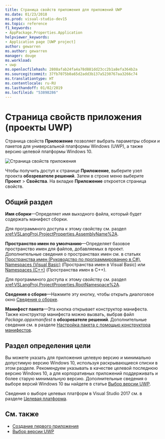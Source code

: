 ```yaml
---
title: Страница свойств приложения для приложений UWP
ms.date: 01/23/2018
ms.prod: visual-studio-dev15
ms.topic: reference
f1_keywords:
- AppPackage.Properties.Application
helpviewer_keywords:
- Application page [UWP project]
author: gewarren
ms.author: gewarren
manager: douge
ms.workload:
- uwp
ms.openlocfilehash: 2808afab24fa4a78d881dd23cc2b1a8efa364b2a
ms.sourcegitcommit: 37fb7075b0a65d2add3b137a5230767aa3266c74
ms.translationtype: HT
ms.contentlocale: ru-RU
ms.lasthandoff: 01/02/2019
ms.locfileid: "53898286"
---
```

# <a name="application-property-page-uwp-projects"></a>Страница свойств приложения (проекты UWP)

Страница свойств **Приложение** позволяет выбрать параметры сборки и пакетов для универсальной платформы Windows (UWP), а также версию целевой платформы Windows 10.

![Страница свойств приложения](media/application-page-uwp.png)

Чтобы получить доступ к странице **Приложение**, выберите узел проекта **обозревателе решений**. Затем в строке меню выберите **Проект** > **Свойства**. На вкладке **Приложение** откроется страница свойств.

## <a name="general-section"></a>Общий раздел

**Имя сборки**&mdash;Определяет имя выходного файла, который будет содержать манифест сборки.

Для программного доступа к этому свойству см. раздел <xref:VSLangProj.ProjectProperties.AssemblyName%2A>.

**Пространство имен по умолчанию**&mdash;Определяет базовое пространство имен для файлов, добавляемых в проект. Дополнительные сведения о пространствах имен см. в статьях [Пространства имен (Руководство по программированию в C#)](/dotnet/csharp/programming-guide/namespaces/), [Namespaces (Visual Basic)](/dotnet/visual-basic/programming-guide/program-structure/namespaces) (Пространства имен в Visual Basic) или [Namespaces (C++)](/cpp/cpp/namespaces-cpp) (Пространства имен в C++).

Для программного доступа к этому свойству см. раздел <xref:VSLangProj.ProjectProperties.RootNamespace%2A>.

**Сведения о сборке**&mdash;Нажмите эту кнопку, чтобы открыть диалоговое окно [Сведения о сборке](../../ide/reference/assembly-information-dialog-box.md).

**Манифест пакета**&mdash;Эта кнопка открывает конструктор манифеста. Также конструктор манифеста можно вызвать, выбрав файл _Package.appxmanifest_ в **обозревателе решений**. Дополнительные сведения см. в разделе [Настройка пакета с помощью конструктора манифестов](/windows/uwp/packaging/packaging-uwp-apps#configure-an-app-package).

## <a name="targeting-section"></a>Раздел определения цели

Вы можете указать для приложения целевую версию и минимально допустимую версию Windows 10, используя раскрывающиеся списки в этом разделе. Рекомендуем указывать в качестве целевой последнюю версию Windows 10, а для корпоративных приложений поддерживать и более старую минимальную версию. Дополнительные сведения о выборе версий Windows 10 вы найдете в статье [Выбор версии UWP](/windows/uwp/updates-and-versions/choose-a-uwp-version).

Сведения о выборе целевых платформ в Visual Studio 2017 см. в разделе [Целевая платформа](/visualstudio/productinfo/vs2017-compatibility-vs#platform-targeting).

## <a name="see-also"></a>См. также

- [Создание первого приложения](/windows/uwp/get-started/your-first-app)
- [Выбор версии UWP](/windows/uwp/updates-and-versions/choose-a-uwp-version)